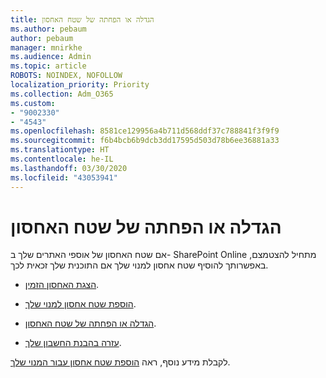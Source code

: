 ```yaml
---
title: הגדלה או הפחתה של שטח האחסון
ms.author: pebaum
author: pebaum
manager: mnirkhe
ms.audience: Admin
ms.topic: article
ROBOTS: NOINDEX, NOFOLLOW
localization_priority: Priority
ms.collection: Adm_O365
ms.custom:
- "9002330"
- "4543"
ms.openlocfilehash: 8581ce129956a4b711d568ddf37c788841f3f9f9
ms.sourcegitcommit: f6b4bcb6b9dcb3dd17595d503d78b6ee36881a33
ms.translationtype: HT
ms.contentlocale: he-IL
ms.lasthandoff: 03/30/2020
ms.locfileid: "43053941"
---
```

# <a name="increase-or-decrease-storage"></a>הגדלה או הפחתה של שטח האחסון

אם שטח האחסון של אוספי האתרים שלך ב- SharePoint Online מתחיל להצטמצם, באפשרותך להוסיף שטח אחסון למנוי שלך אם התוכנית שלך זכאית לכך. 

- [הצגת האחסון הזמין](https://docs.microsoft.com/microsoft-365/commerce/add-storage-space?view=o365-worldwide#view-available-storage). 

- [הוספת שטח אחסון למנוי שלך](https://docs.microsoft.com/microsoft-365/commerce/add-storage-space?view=o365-worldwide#add-storage-to-your-subscription). 

- [הגדלה או הפחתה של שטח האחסון](https://docs.microsoft.com/microsoft-365/commerce/add-storage-space?view=o365-worldwide#increase-or-decrease-storage). 

- [עזרה בהבנת החשבון שלך](https://docs.microsoft.com/microsoft-365/commerce/billing-and-payments/understand-your-invoice?view=o365-worldwide).

לקבלת מידע נוסף, ראה [הוספת שטח אחסון עבור המנוי שלך](https://docs.microsoft.com/microsoft-365/commerce/add-storage-space?view=o365-worldwide). 
